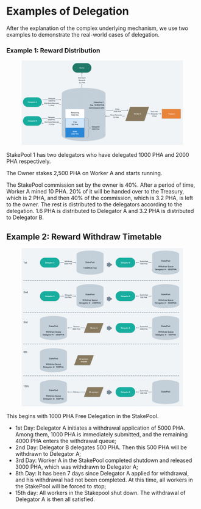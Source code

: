 # Examples of Delegation

After the explanation of the complex underlying mechanism, we use two examples to demonstrate the real-world cases of delegation.

### Example 1: Reward Distribution <a href="#example-1-reward-distribution" id="example-1-reward-distribution"></a>

<figure><img src="../../.gitbook/assets/reward-distribution.png" alt=""><figcaption></figcaption></figure>

StakePool 1 has two delegators who have delegated 1000 PHA and 2000 PHA respectively.

The Owner stakes 2,500 PHA on Worker A and starts running.

The StakePool commission set by the owner is 40%. After a period of time, Worker A mined 10 PHA. 20% of it will be handed over to the Treasury, which is 2 PHA, and then 40% of the commission, which is 3.2 PHA, is left to the owner. The rest is distributed to the delegators according to the delegation. 1.6 PHA is distributed to Delegator A and 3.2 PHA is distributed to Delegator B.

## Example 2: Reward Withdraw Timetable

<figure><img src="../../.gitbook/assets/reward-withdraw.png" alt=""><figcaption></figcaption></figure>

This begins with 1000 PHA Free Delegation in the StakePool.

* 1st Day: Delegator A initiates a withdrawal application of 5000 PHA. Among them, 1000 PHA is immediately submitted, and the remaining 4000 PHA enters the withdrawal queue;
* 2nd Day: Delegator B delegates 500 PHA. Then this 500 PHA will be withdrawn to Delegator A;
* 3rd Day: Worker A in the StakePool completed shutdown and released 3000 PHA, which was withdrawn to Delegator A;
* 8th Day: It has been 7 days since Delegator A applied for withdrawal, and his withdrawal had not been completed. At this time, all workers in the StakePool will be forced to stop;
* 15th day: All workers in the Stakepool shut down. The withdrawal of Delegator A is then all satisfied.
